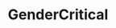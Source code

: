 ---
title: GenderCritical
crosslinks:
- autotldr
- asktransgender
- science
- GenderCriticalGuys
- Radical_Feminists
- Gender_Critical
- anarcha
- GCdebatesQT
- GenderCynical
- AskReddit
- TwoXChromosomes
- news
- actuallesbians
- AskFeminists
- atheism
- traaaaaaannnnnnnnnns
- changemyview
- KotakuInAction
- socialism
- MensRights
---